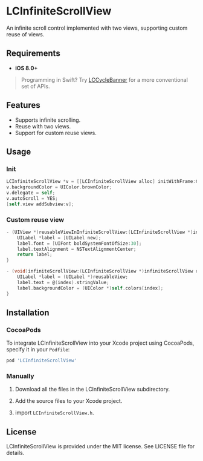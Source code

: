 # LCInfiniteScrollView
An infinite scroll control implemented with two views, supporting custom reuse of views.

## Requirements

- **iOS 8.0+**

> Programming in Swift? Try [LCCycleBanner](https://github.com/iLiuChang/LCCycleBanner) for a more conventional set of APIs.

## Features

- Supports infinite scrolling.
- Reuse with two views.
- Support for custom reuse views.

## Usage

### Init

```objective-c
LCInfiniteScrollView *v = [[LCInfiniteScrollView alloc] initWithFrame:CGRectMake(0, 0, self.view.frame.size.width, 300)];
v.backgroundColor = UIColor.brownColor;
v.delegate = self;
v.autoScroll = YES;
[self.view addSubview:v];
```

### Custom reuse view

```objective-c
- (UIView *)reusableViewInInfiniteScrollView:(LCInfiniteScrollView *)infiniteScrollView {
    UILabel *label = [UILabel new];
    label.font = [UIFont boldSystemFontOfSize:30];
    label.textAlignment = NSTextAlignmentCenter;
    return label;
}

- (void)infiniteScrollView:(LCInfiniteScrollView *)infiniteScrollView reusableView:(UIView *)reusableView atIndex:(NSInteger)index {
    UILabel *label = (UILabel *)reusableView;
    label.text = @(index).stringValue;
    label.backgroundColor = (UIColor *)self.colors[index];
}
```

## Installation

### CocoaPods

To integrate LCInfiniteScrollView into your Xcode project using CocoaPods, specify it in your `Podfile`:

```ruby
pod 'LCInfiniteScrollView'
```

### Manually

1. Download all the files in the LCInfiniteScrollView subdirectory.
2. Add the source files to your Xcode project.

3. import `LCInfiniteScrollView.h`.

## License

LCInfiniteScrollView is provided under the MIT license. See LICENSE file for details.